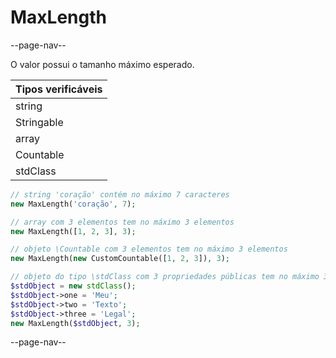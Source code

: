 # MaxLength

--page-nav--

O valor possui o tamanho máximo esperado.

| Tipos verificáveis |
|:--                 |
| string             |
| Stringable         |
| array              |
| Countable          |
| stdClass           |

```php
// string 'coração' contém no máximo 7 caracteres
new MaxLength('coração', 7);

// array com 3 elementos tem no máximo 3 elementos
new MaxLength([1, 2, 3], 3);

// objeto \Countable com 3 elementos tem no máximo 3 elementos
new MaxLength(new CustomCountable([1, 2, 3]), 3);

// objeto do tipo \stdClass com 3 propriedades públicas tem no máximo 3 elementos
$stdObject = new stdClass();
$stdObject->one = 'Meu';
$stdObject->two = 'Texto';
$stdObject->three = 'Legal';
new MaxLength($stdObject, 3);
```

--page-nav--
